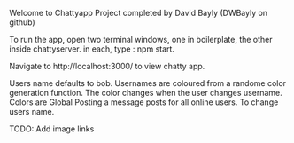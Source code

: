 Welcome to Chattyapp
Project completed by David Bayly (DWBayly on github)

To run the app, open two terminal windows, one in boilerplate, the other inside chattyserver. 
in each, type : npm start. 

Navigate to http://localhost:3000/ to view chatty app. 

Users name defaults to bob. 
Usernames are coloured from a randome color generation function. 
The color changes when the user changes username. 
Colors are Global
Posting a message posts for all online users. 
To change users name. 

TODO: Add image links 
